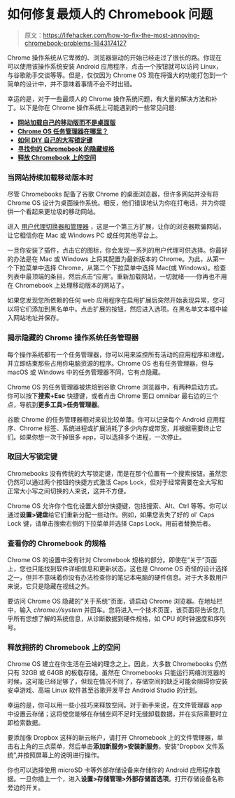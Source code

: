 # 如何修复最烦人的 Chromebook 问题

> 原文：<https://lifehacker.com/how-to-fix-the-most-annoying-chromebook-problems-1843174127>

Chrome 操作系统从它卑微的、浏览器驱动的开始已经走过了很长的路。你现在可以使用该操作系统安装 Android 应用程序，点击一个按钮就可以访问 Linux，与谷歌助手交谈等等。但是，仅仅因为 Chrome OS 现在将强大的功能打包到一个简单的设计中，并不意味着事情不会不时出错。



幸运的是，对于一些最烦人的 Chrome 操作系统问题，有大量的解决方法和补丁。以下是你在 Chrome 操作系统上可能遇到的一些常见问题:

*   [**网站加载自己的移动版而不是桌面版**](#websites)
*   [**Chrome OS 任务管理器在哪里？**](#where)
*   [**如何 DIY 自己的大写锁定键**](#how)
*   [**寻找你的 Chromebook 的隐藏规格**](#finding)
*   [**释放 Chromebook 上的空间**](#freeing)

### 当网站持续加载移动版本时

尽管 Chromebooks 配备了谷歌 Chrome 的桌面浏览器，但许多网站并没有将 Chrome OS 设计为桌面操作系统。相反，他们错误地认为你在打电话，并为你提供一个看起来更垃圾的移动网站。

进入 [用户代理切换器和管理器](https://chrome.google.com/webstore/detail/user-agent-switcher-and-m/bhchdcejhohfmigjafbampogmaanbfkg?hl=en) ，这是一个第三方扩展，让你的浏览器欺骗网站，让它相信你在 Mac 或 Windows PC 或任何其他平台上。

一旦你安装了插件，点击它的图标，你会发现一系列的用户代理可供选择。你最好的办法是在 Mac 或 Windows 上将其配置为最新版本的 Chrome。为此，从第一个下拉菜单中选择 Chrome，从第二个下拉菜单中选择 Mac(或 Windows)。检查列表中最顶端的条目，然后点击“应用”。重新加载网站，一切就绪——你再也不用在 Chromebook 上处理移动版本的网站了。

如果您发现您所依赖的任何 web 应用程序在启用扩展后突然开始表现异常，您可以将它们添加到黑名单中。点击扩展的按钮，然后进入选项。在黑名单文本框中输入网站地址并保存。

### 揭示隐藏的 Chrome 操作系统任务管理器

每个操作系统都有一个任务管理器，你可以用来监控所有活动的应用程序和进程，并立即结束那些占用你电脑资源的程序。Chrome OS 也有任务管理器，但与 macOS 或 Windows 中的任务管理器不同，它有点隐藏。

Chrome OS 的任务管理器被烘焙到谷歌 Chrome 浏览器中，有两种启动方式。你可以按下**搜索+Esc** 快捷键，或者点击 Chrome 窗口 omnibar 最右边的三个点，导航到**更多工具>任务管理器**。

谷歌 Chrome 的任务管理器相对来说比较单薄。你可以记录每个 Android 应用程序、Chrome 标签、系统进程或扩展消耗了多少内存或带宽，并根据需要终止它们。如果你想一次干掉很多 app，可以选择多个进程，一次停止。

### 取回大写锁定键

Chromebooks 没有传统的大写锁定键，而是在那个位置有一个搜索按钮。虽然您仍然可以通过两个按钮的快捷方式激活 Caps Lock，但对于经常需要在全大写和正常大小写之间切换的人来说，这并不方便。

Chrome OS 允许你个性化设置大部分快捷键，包括搜索、Alt、Ctrl 等等。你可以通过**设置>键盘**给它们重新分配一些动作。例如，如果您丢失了好的 ol' Caps Lock 键，请单击搜索右侧的下拉菜单并选择 Caps Lock，用前者替换后者。

### 查看你的 Chromebook 的规格

Chrome OS 的设置中没有针对 Chromebook 规格的部分。即使在“关于”页面上，您也只能找到软件详细信息和更新状态。这也是 Chrome OS 奇怪的设计选择之一，但并不意味着你没有办法检查你的笔记本电脑的硬件信息。对于大多数用户来说，它只是隐藏在视线之外。

要访问 Chrome OS 隐藏的“关于系统”页面，请启动 Chrome 浏览器。在地址栏中，输入 *chrome://system* 并回车。您将进入一个技术页面，该页面将告诉您几乎所有您想了解的系统信息，从诊断数据到硬件规格，如 CPU 的时钟速度和序列号。

### 释放拥挤的 Chromebook 上的空间

Chrome OS 建立在你生活在云端的理念之上。因此，大多数 Chromebooks 仍然只有 32GB 或 64GB 的板载存储。虽然在 Chromebooks 只能运行网络浏览器的时候，这可能已经足够了，但现在情况不同了，存储空间的缺乏可能会阻碍你安装安卓游戏、高端 Linux 软件甚至谷歌开发平台 Android Studio 的计划。

幸运的是，你可以用一些小技巧来释放空间。对于新手来说，在文件管理器 app 中设置云存储；这将使您能够在存储空间不足时无缝卸载数据，并在实际需要时立即检索数据。

要添加像 Dropbox 这样的新云帐户，请打开 Chromebook 上的文件管理器，单击右上角的三点菜单，然后单击**添加新服务>安装新服务**。安装“Dropbox 文件系统”,并按照屏幕上的说明进行操作。

你也可以选择使用 microSD 卡等外部存储设备来存储你的 Android 应用程序数据。一旦你插上一个，进入**设置>存储管理>外部存储首选项**。打开存储设备名称旁边的开关。